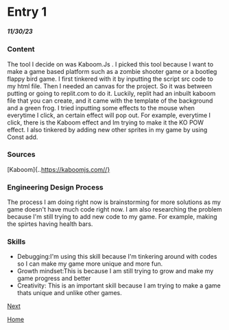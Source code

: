 # Entry 1
##### 11/30/23

### Content
 The tool I decide on was Kaboom.Js . I picked this tool because I want to make a game based platform such as a zombie shooter game or a bootleg flappy bird game. I first tinkered with it by inputting the script src code to my html file. Then I needed an canvas for the project. So it was between putting <canvas id="game"></canvas> or going to replit.com to do it. Luckily, replit had an inbuilt kaboom file that you can create, and it came with the template of the background and a green frog. I tried inputting some effects to the mouse when everytime I click, an certain effect will pop out. For example, everytime I click, there is the Kaboom effect and Im trying to make it the KO POW effect. I also tinkered by adding new other sprites in my game by using Const add. 

### Sources
[Kaboom]{..https://kaboomjs.com//}


 ### Engineering Design Process
 The process I am doing right now is brainstorming for more solutions as my game doesn't have much code right now. I am also researching the problem because I'm still trying to add new code to my game. For example, making the spirtes having health bars.


 ### Skills

 * Debugging:I'm using this skill because I'm tinkering around with codes so I can make my game more unique and more fun.
 * Growth mindset:This is because I am still trying to grow and make my game progress and better
 * Creativity: This is an important skill because I am trying to make a game thats unique and unlike other games.


[Next](entry02.md)

[Home](../README.md)
